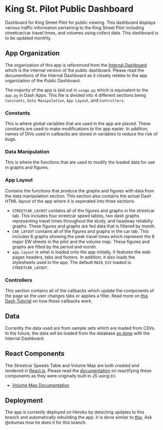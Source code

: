 # King St. Pilot Public Dashboard
Dashboard for King Street Pilot for public viewing. This dashboard displays various traffic information pertaining to the King Street Pilot including streetcar/car travel times, and volumes using collect data. This dashboard is to be updated monthly.

## App Organization
The organization of this app is referenced from the [Internal Dashboard](https://github.com/CityofToronto/bdit_king_pilot_dashboard/tree/internal_dash_v3) which is the internal version of the public dashboard. Please read the documentions of the Internal Dashboard as it closely relates to the app organization of the Public Dashboard.

The majority of the app is laid out in `usage.py` which is equivalent to the `app.py` in Dash Apps. This file is divided into 4 different sections being `Constants`, `Data Manipulation`, `App Layout`, and `Controllers`.

### Constants
This is where global variables that are used in the app are placed. These constants are used to make modifications to the app easier. In addition, names of DIVs used in callbacks are stored in variables to reduce the risk of bugs.

### Data Manipulation
This is where the functions that are used to modify the loaded data for use in graphs and figures. 

### App Layout
Contains the functions that produce the graphs and figures with data from the data manipulation section. This section also contains the actual Dash HTML layout of the app where it is seperated into three sections.
- `STREETCAR_LAYOUT` contains all of the figures and graphs in the streetcar tab. This includes four streetcar speed tables, two dash graphs representing travel times throughout the study, and headway reliabilty graphs. These figures and graphs are fed data that is filtered by month.
- `CAR_LAYOUT` contains all of the figures and graphs in the car tab. This includes 6 graphs showing the peak travel times which represent the 6 major EW streets in the pilot and the volume map. These figures and graphs are filted by the period and month.
- `app.layout` is what is loaded onto the app initially. It features the web pages headers, tabs and footers. In addition, it also loads the stylesheets used in the app. The default `MAIN_DIV` loaded is `STREETCAR_LAYOUT`.

### Controllers
This section contains all of the callbacks which update the components of the page as the user changes tabs or applies a filter. Read more on [this Dash Tutorial](https://dev.to/alysivji/interactive-web-based-dashboards-in-python-5hf) on how these callbacks work.

## Data
Currently the data used are from sample sets which are loaded from CSVs. In the future, the data will be loaded from the database [as done](https://github.com/CityofToronto/bdit_king_pilot_dashboard/tree/internal_dash_v3#data) with the Internal Dashboard.

## React Components
The Streetcar Speeds Table and Volume Map are both created and rendered in [React.js](https://reactjs.org/). Please read the [documentation](https://github.com/CityofToronto/bdit_king_pilot_dashboard/tree/dash_components) on reactifying these components as they were originally built in JS using `D3`.
- [Volume Map Documentation](https://github.com/CityofToronto/bdit_king_pilot_dashboard/tree/gh-pages/d3-volume_map)

## Deployment
The app is currently deployed on Heroku by detecting updates to this branch and automatically rebuilding the app. It is done similar to [this](https://github.com/CityofToronto/bdit_king_pilot_dashboard/tree/internal_dash_v3#deployment). Ask @rdumas how he does it for this branch.

